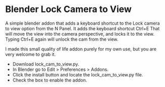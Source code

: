 # Blender Lock Camera to View

A simple blender addon that adds a keyboard shortcut to the Lock camera to view option from the N Panel.
It adds the keyboard shortcut Ctrl+E That will move the view into the camera perspective, and locks it to the view.
Typing Ctrl+E again will unlock the cam from the view.

I made this small quality of life addon purely for my own use, but you are very welcome to grab it.

- Download lock_cam_to_view.py.
- In Blender go to Edit > Preferences > Addons.
- Click the install button and locate the lock_cam_to_view.py file.
- Check the box to enable the addon.